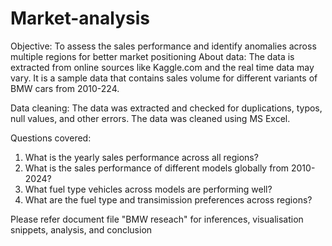 # Market-analysis
Objective: To assess the sales performance and identify anomalies across multiple regions for better market positioning
About data: The data is extracted from online sources like Kaggle.com and the real time data may vary. It is a sample data that contains sales volume for different variants of BMW cars from 2010-224. 
 
Data cleaning: The data was extracted and checked for duplications, typos, null values, and other errors. The data was cleaned using MS Excel.

 Questions covered: 
 1. What is the yearly sales performance across all regions?
 2. What is the sales performance of different models globally from 2010-2024?
 3. What fuel type vehicles across models are performing well?
 4. What are the fuel type and transimission preferences across regions?

Please refer document file "BMW reseach" for inferences, visualisation snippets, analysis, and conclusion
